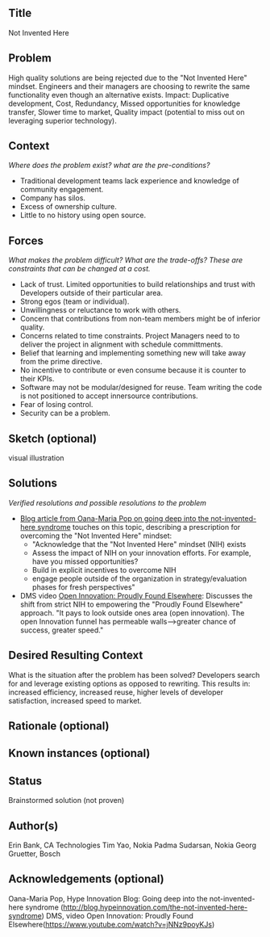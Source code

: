 ## Title

Not Invented Here

## Problem

High quality solutions are being rejected due to the "Not Invented Here" mindset. Engineers and their managers are choosing to rewrite the same functionality even though an alternative exists.
Impact: Duplicative development, Cost, Redundancy, Missed opportunities for knowledge transfer, Slower time to market, Quality impact (potential to miss out on leveraging superior technology).

## Context
*Where does the problem exist? what are the pre-conditions?*
* Traditional development teams lack experience and knowledge of community engagement.
* Company has silos.
* Excess of ownership culture.
* Little to no history using open source.

## Forces
*What makes the problem difficult? What are the trade-offs? These are constraints that can be changed at a cost.*
* Lack of trust. Limited opportunities to build relationships and trust with Developers outside of their particular area.
* Strong egos (team or individual).
* Unwillingness or reluctance to work with others.
* Concern that contributions from non-team members might be of inferior quality.
* Concerns related to time constraints. Project Managers need to to deliver the project in alignment with schedule committments.
* Belief that learning and implementing something new will take away from the prime directive.
* No incentive to contribute or even consume because it is counter to their KPIs. 
* Software may not be modular/designed for reuse. Team writing the code is not positioned to accept innersource contributions.
* Fear of losing control. 
* Security can be a problem.

## Sketch (optional)
visual illustration

## Solutions
*Verified resolutions and possible resolutions to the problem*
* [Blog article from Oana-Maria Pop on going deep into the not-invented-here syndrome](http://blog.hypeinnovation.com/the-not-invented-here-syndrome) touches on this topic, describing a prescription for overcoming the "Not Invented Here" mindset: 
    - "Acknowledge that the "Not Invented Here" mindset (NIH) exists
    - Assess the impact of NIH on your innovation efforts. For example, have you missed opportunities?
    - Build in explicit incentives to overcome NIH
    - engage people outside of the organization in strategy/evaluation phases for fresh perspectives"
* DMS video [Open Innovation: Proudly Found Elsewhere](https://www.youtube.com/watch?v=jNNz9poyKJs): Discusses the shift from strict NIH to empowering the "Proudly Found Elsewhere" approach. "It pays to look outside ones area (open innovation). The open Innovation funnel has permeable walls-->greater chance of success, greater speed."


## Desired Resulting Context
What is the situation after the problem has been solved?
Developers search for and leverage existing options as opposed to rewriting. This results in: increased efficiency, increased reuse, higher levels of developer satisfaction, increased speed to market.

## Rationale (optional)  

## Known instances (optional)  

## Status  
Brainstormed solution (not proven)

## Author(s)
Erin Bank, CA Technologies
Tim Yao, Nokia
Padma Sudarsan, Nokia
Georg Gruetter, Bosch

## Acknowledgements (optional)
Oana-Maria Pop, Hype Innovation Blog: Going deep into the not-invented-here syndrome (http://blog.hypeinnovation.com/the-not-invented-here-syndrome)
DMS, video Open Innovation: Proudly Found Elsewhere(https://www.youtube.com/watch?v=jNNz9poyKJs)


